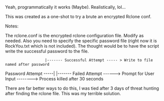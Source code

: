 Yeah, programmatically it works (Maybe). Realistically, lol...

This was created as a one-shot to try a brute an encrypted Rclone conf.

Notes:

The rclone.conf is the encrypted rclone configuration file. Modify as needed.
Also you need to specify the specific password file (right now it is RockYou.txt which is not included).
The thought would be to have the script write the successful password to the file.

                      |------- Successful Attempt ----- > Write to file named after password
Password Attempt -----|
                      |------- Failed Attempt ------> Prompt for User Input --------> Process killed after 30 seconds

There are far better ways to do this, I was tied after 3 days of threat hunting after finding the rclone file. This was my terrible solution.
